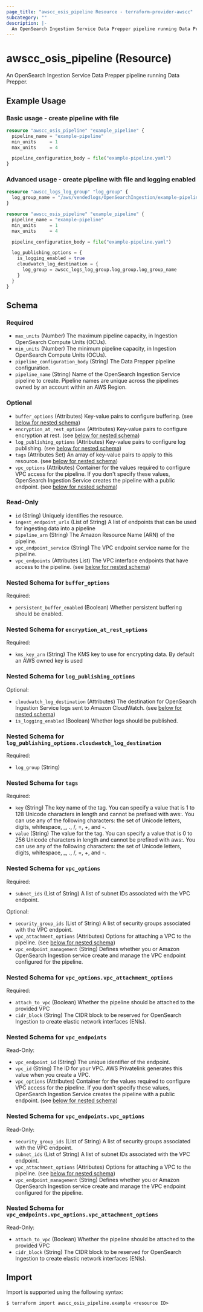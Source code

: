 ```yaml
---
page_title: "awscc_osis_pipeline Resource - terraform-provider-awscc"
subcategory: ""
description: |-
  An OpenSearch Ingestion Service Data Prepper pipeline running Data Prepper.
---
```


# awscc_osis_pipeline (Resource)

An OpenSearch Ingestion Service Data Prepper pipeline running Data Prepper.

## Example Usage

### Basic usage - create pipeline with file
```terraform
resource "awscc_osis_pipeline" "example_pipeline" {
  pipeline_name = "example-pipeline"
  min_units     = 1
  max_units     = 4

  pipeline_configuration_body = file("example-pipeline.yaml")
}
```

### Advanced usage - create pipeline with file and logging enabled
```terraform
resource "awscc_logs_log_group" "log_group" {
  log_group_name = "/aws/vendedlogs/OpenSearchIngestion/example-pipeline/audit-logs"
}

resource "awscc_osis_pipeline" "example_pipeline" {
  pipeline_name = "example-pipeline"
  min_units     = 1
  max_units     = 4

  pipeline_configuration_body = file("example-pipeline.yaml")

  log_publishing_options = {
    is_logging_enabled = true
    cloudwatch_log_destination = {
      log_group = awscc_logs_log_group.log_group.log_group_name
    }
  }
}
```

<!-- schema generated by tfplugindocs -->
## Schema

### Required

- `max_units` (Number) The maximum pipeline capacity, in Ingestion OpenSearch Compute Units (OCUs).
- `min_units` (Number) The minimum pipeline capacity, in Ingestion OpenSearch Compute Units (OCUs).
- `pipeline_configuration_body` (String) The Data Prepper pipeline configuration.
- `pipeline_name` (String) Name of the OpenSearch Ingestion Service pipeline to create. Pipeline names are unique across the pipelines owned by an account within an AWS Region.

### Optional

- `buffer_options` (Attributes) Key-value pairs to configure buffering. (see [below for nested schema](#nestedatt--buffer_options))
- `encryption_at_rest_options` (Attributes) Key-value pairs to configure encryption at rest. (see [below for nested schema](#nestedatt--encryption_at_rest_options))
- `log_publishing_options` (Attributes) Key-value pairs to configure log publishing. (see [below for nested schema](#nestedatt--log_publishing_options))
- `tags` (Attributes Set) An array of key-value pairs to apply to this resource. (see [below for nested schema](#nestedatt--tags))
- `vpc_options` (Attributes) Container for the values required to configure VPC access for the pipeline. If you don't specify these values, OpenSearch Ingestion Service creates the pipeline with a public endpoint. (see [below for nested schema](#nestedatt--vpc_options))

### Read-Only

- `id` (String) Uniquely identifies the resource.
- `ingest_endpoint_urls` (List of String) A list of endpoints that can be used for ingesting data into a pipeline
- `pipeline_arn` (String) The Amazon Resource Name (ARN) of the pipeline.
- `vpc_endpoint_service` (String) The VPC endpoint service name for the pipeline.
- `vpc_endpoints` (Attributes List) The VPC interface endpoints that have access to the pipeline. (see [below for nested schema](#nestedatt--vpc_endpoints))

<a id="nestedatt--buffer_options"></a>
### Nested Schema for `buffer_options`

Required:

- `persistent_buffer_enabled` (Boolean) Whether persistent buffering should be enabled.


<a id="nestedatt--encryption_at_rest_options"></a>
### Nested Schema for `encryption_at_rest_options`

Required:

- `kms_key_arn` (String) The KMS key to use for encrypting data. By default an AWS owned key is used


<a id="nestedatt--log_publishing_options"></a>
### Nested Schema for `log_publishing_options`

Optional:

- `cloudwatch_log_destination` (Attributes) The destination for OpenSearch Ingestion Service logs sent to Amazon CloudWatch. (see [below for nested schema](#nestedatt--log_publishing_options--cloudwatch_log_destination))
- `is_logging_enabled` (Boolean) Whether logs should be published.

<a id="nestedatt--log_publishing_options--cloudwatch_log_destination"></a>
### Nested Schema for `log_publishing_options.cloudwatch_log_destination`

Required:

- `log_group` (String)



<a id="nestedatt--tags"></a>
### Nested Schema for `tags`

Required:

- `key` (String) The key name of the tag. You can specify a value that is 1 to 128 Unicode characters in length and cannot be prefixed with aws:. You can use any of the following characters: the set of Unicode letters, digits, whitespace, _, ., /, =, +, and -.
- `value` (String) The value for the tag. You can specify a value that is 0 to 256 Unicode characters in length and cannot be prefixed with aws:. You can use any of the following characters: the set of Unicode letters, digits, whitespace, _, ., /, =, +, and -.


<a id="nestedatt--vpc_options"></a>
### Nested Schema for `vpc_options`

Required:

- `subnet_ids` (List of String) A list of subnet IDs associated with the VPC endpoint.

Optional:

- `security_group_ids` (List of String) A list of security groups associated with the VPC endpoint.
- `vpc_attachment_options` (Attributes) Options for attaching a VPC to the pipeline. (see [below for nested schema](#nestedatt--vpc_options--vpc_attachment_options))
- `vpc_endpoint_management` (String) Defines whether you or Amazon OpenSearch Ingestion service create and manage the VPC endpoint configured for the pipeline.

<a id="nestedatt--vpc_options--vpc_attachment_options"></a>
### Nested Schema for `vpc_options.vpc_attachment_options`

Required:

- `attach_to_vpc` (Boolean) Whether the pipeline should be attached to the provided VPC
- `cidr_block` (String) The CIDR block to be reserved for OpenSearch Ingestion to create elastic network interfaces (ENIs).



<a id="nestedatt--vpc_endpoints"></a>
### Nested Schema for `vpc_endpoints`

Read-Only:

- `vpc_endpoint_id` (String) The unique identifier of the endpoint.
- `vpc_id` (String) The ID for your VPC. AWS Privatelink generates this value when you create a VPC.
- `vpc_options` (Attributes) Container for the values required to configure VPC access for the pipeline. If you don't specify these values, OpenSearch Ingestion Service creates the pipeline with a public endpoint. (see [below for nested schema](#nestedatt--vpc_endpoints--vpc_options))

<a id="nestedatt--vpc_endpoints--vpc_options"></a>
### Nested Schema for `vpc_endpoints.vpc_options`

Read-Only:

- `security_group_ids` (List of String) A list of security groups associated with the VPC endpoint.
- `subnet_ids` (List of String) A list of subnet IDs associated with the VPC endpoint.
- `vpc_attachment_options` (Attributes) Options for attaching a VPC to the pipeline. (see [below for nested schema](#nestedatt--vpc_endpoints--vpc_options--vpc_attachment_options))
- `vpc_endpoint_management` (String) Defines whether you or Amazon OpenSearch Ingestion service create and manage the VPC endpoint configured for the pipeline.

<a id="nestedatt--vpc_endpoints--vpc_options--vpc_attachment_options"></a>
### Nested Schema for `vpc_endpoints.vpc_options.vpc_attachment_options`

Read-Only:

- `attach_to_vpc` (Boolean) Whether the pipeline should be attached to the provided VPC
- `cidr_block` (String) The CIDR block to be reserved for OpenSearch Ingestion to create elastic network interfaces (ENIs).

## Import

Import is supported using the following syntax:

```shell
$ terraform import awscc_osis_pipeline.example <resource ID>
```